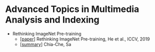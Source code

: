 # Advanced Topics in Multimedia Analysis and Indexing

- Rethinking ImageNet Pre-training
  - [[paper](https://arxiv.org/pdf/1811.08883.pdf)] Rethinking ImageNet Pre-training, He et al., ICCV, 2019
  - [[summary](./rethinking_imagenet_pre-training.md)] Chia-Che, Sa
